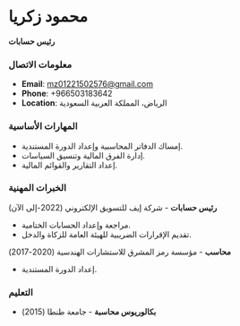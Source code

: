 # محمود زكريا
**رئيس حسابات**

### معلومات الاتصال
- **Email**: [mz01221502576@gmail.com](mailto:mz01221502576@gmail.com)
- **Phone**: +966503183642
- **Location**: الرياض، المملكة العربية السعودية

### المهارات الأساسية
- إمساك الدفاتر المحاسبية وإعداد الدورة المستندية.
- إدارة الفرق المالية وتنسيق السياسات.
- إعداد التقارير والقوائم المالية.

### الخبرات المهنية
**رئيس حسابات** - شركة إيف للتسويق الإلكتروني (2022-إلى الآن)
- مراجعة وإعداد الحسابات الختامية.
- تقديم الإقرارات الضريبية للهيئة العامة للزكاة والدخل.

**محاسب** - مؤسسة رمز المشرق للاستشارات الهندسية (2020-2017)
- إعداد الدورة المستندية.

### التعليم
- **بكالوريوس محاسبة** - جامعة طنطا (2015)
